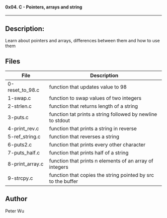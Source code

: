 #### 0x04. C - Pointers, arrays and string
---
## Description:
Learn about pointers and arrays, differences between them and how to use them

## Files 

File | Description
---|---
0-reset\_to\_98.c | function that updates value to 98  
1-swap.c | function to swap values of two integers
2-strlen.c | function that returns length of a string
3-puts.c | function tat prints a string followed by newline to stdout
4-print\_rev.c | function that prints a string in reverse
5-ref\_string.c | function that reverses a string
6-puts2.c | function that prints every other character
7-puts\_half.c | function that prints half of a string
8-print\_array.c | function that prints n elements of an array of integers
9-strcpy.c | function that copies the string pointed by src to the buffer  

## Author
Peter Wu
